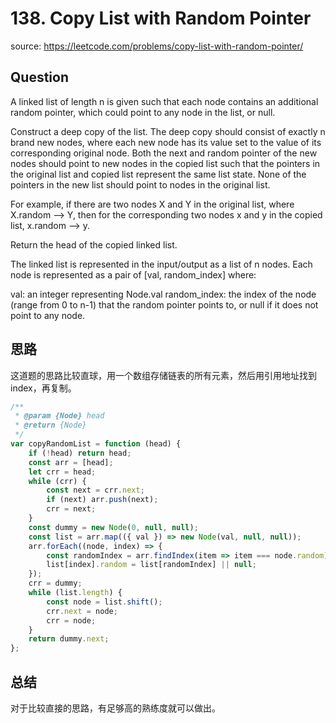 # 138. Copy List with Random Pointer

source: <https://leetcode.com/problems/copy-list-with-random-pointer/>

## Question

A linked list of length n is given such that each node contains an additional random pointer, which could point to any node in the list, or null.

Construct a deep copy of the list. The deep copy should consist of exactly n brand new nodes, where each new node has its value set to the value of its corresponding original node. Both the next and random pointer of the new nodes should point to new nodes in the copied list such that the pointers in the original list and copied list represent the same list state. None of the pointers in the new list should point to nodes in the original list.

For example, if there are two nodes X and Y in the original list, where X.random --> Y, then for the corresponding two nodes x and y in the copied list, x.random --> y.

Return the head of the copied linked list.

The linked list is represented in the input/output as a list of n nodes. Each node is represented as a pair of [val, random_index] where:

val: an integer representing Node.val
random_index: the index of the node (range from 0 to n-1) that the random pointer points to, or null if it does not point to any node.

## 思路

这道题的思路比较直球，用一个数组存储链表的所有元素，然后用引用地址找到index，再复制。

```js
/**
 * @param {Node} head
 * @return {Node}
 */
var copyRandomList = function (head) {
    if (!head) return head;
    const arr = [head];
    let crr = head;
    while (crr) {
        const next = crr.next;
        if (next) arr.push(next);
        crr = next;
    }
    const dummy = new Node(0, null, null);
    const list = arr.map(({ val }) => new Node(val, null, null));
    arr.forEach((node, index) => {
        const randomIndex = arr.findIndex(item => item === node.random);
        list[index].random = list[randomIndex] || null;
    });
    crr = dummy;
    while (list.length) {
        const node = list.shift();
        crr.next = node;
        crr = node;
    }
    return dummy.next;
};
```

## 总结

对于比较直接的思路，有足够高的熟练度就可以做出。